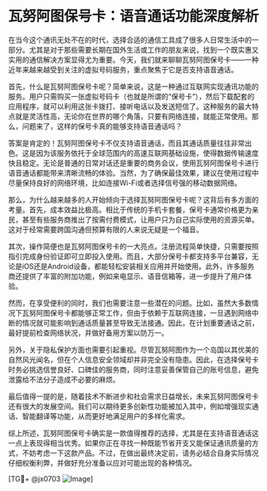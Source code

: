 # 瓦努阿图保号卡：语音通话功能深度解析

在当今这个通讯无处不在的时代，选择合适的通信工具成了很多人日常生活中的一部分。尤其是对于那些需要长期在国外生活或工作的朋友来说，找到一个既实惠又实用的通信解决方案显得尤为重要。今天，我们就来聊聊瓦努阿图保号卡——一种近年来越来越受到关注的虚拟号码服务，重点聚焦于它是否支持语音通话。

首先，什么是瓦努阿图保号卡呢？简单来说，这是一种通过互联网实现通讯功能的服务。用户只需购买一张虚拟号码卡（也就是所谓的“保号卡”），然后下载配套的应用程序，就可以利用这张卡拨打、接听电话以及发送短信了。这种服务的最大特点就是灵活性高，无论你在世界的哪个角落，只要有网络连接，就能正常使用。那么，问题来了，这样的保号卡真的能够支持语音通话吗？

答案是肯定的！瓦努阿图保号卡不仅支持语音通话，而且其通话质量往往非常出色。这是因为该服务依托于全球范围内的高速互联网基础设施，使得数据传输速度快且稳定。无论是普通的日常对话还是重要的商务会议，使用瓦努阿图保号卡进行语音通话都能带来清晰流畅的体验。当然，为了确保最佳效果，建议在使用过程中尽量保持良好的网络环境，比如连接Wi-Fi或者选择信号强的移动数据网络。

那么，为什么越来越多的人开始倾向于选择瓦努阿图保号卡呢？这背后有多方面的考量。首先，成本效益比极高。相比于传统的手机卡套餐，保号卡通常价格更为亲民，甚至有些服务商推出了按需付费模式，让用户只为自己实际使用的资源买单。这对于经常需要跨国沟通但预算有限的人来说无疑是一个福音。

其次，操作简便也是瓦努阿图保号卡的一大亮点。注册流程简单快捷，只需要按照指引完成身份验证即可立即投入使用。而且，大部分保号卡都支持多平台兼容，无论是iOS还是Android设备，都能轻松安装相关应用并开始使用。此外，许多服务商还提供了丰富的附加功能，例如来电显示、语音信箱等，进一步提升了用户体验。

然而，在享受便利的同时，我们也需要注意一些潜在的问题。比如，虽然大多数情况下瓦努阿图保号卡都能够正常工作，但由于依赖于互联网连接，一旦遇到网络中断的情况就可能影响到通话质量甚至导致无法接通。因此，在计划重要通话之前，最好提前检查网络状况，并做好备用方案以防万一。

另外，关于隐私保护方面也需要引起重视。尽管瓦努阿图作为一个岛国以其优美的自然风光闻名，但在个人信息安全领域却并非完全没有隐患。因此，在选择保号卡时务必挑选信誉良好、口碑佳的服务商，同时注意妥善保管自己的账号信息，避免泄露给不法分子造成不必要的麻烦。

最后值得一提的是，随着技术不断进步和社会需求日益增长，未来瓦努阿图保号卡还有很大的发展空间。我们可以期待更多创新性功能被加入其中，例如增强现实通话、智能翻译等功能，从而更好地满足用户的多样化需求。

综上所述，瓦努阿图保号卡确实是一款值得推荐的选择，尤其是在支持语音通话这一点上表现得相当优秀。如果你正在寻找一种既能节省开支又能保证通讯质量的方式，不妨考虑一下这款产品。不过，在做出最终决定前，请务必结合自身实际情况仔细权衡利弊，并做好充分准备以应对可能出现的各种情况。

[TG💪+ @jx0703 ![Image](https://github.com/user-attachments/assets/dbca1d08-cadb-493c-b0ec-ad6f7a83f270)]